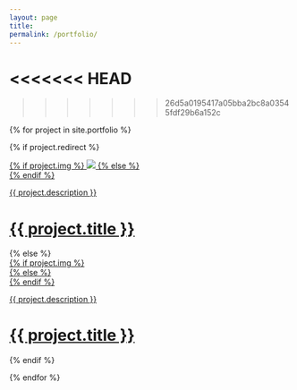 ```yaml
---
layout: page
title: 
permalink: /portfolio/
---
```

<<<<<<< HEAD
=======

>>>>>>> 26d5a0195417a05bba2bc8a03545fdf29b6a152c
<!--
<div class="header-bar">
  <h1>Portfolio</h1>
  <h2 class="title-description"></h2>
</div>
-->

{% for project in site.portfolio %}

{% if project.redirect %}
<div class="project">
    <div class="thumbnail">
        <a href="{{ project.redirect }}" target="_blank">
        {% if project.img %}
        <img class="thumbnail" src="{{ project.img }}"/>
        {% else %}
        <div class="thumbnail blankbox"></div>
        {% endif %}    
        <span>
            <p>{{ project.description }}</p>
            <h1>{{ project.title }}</h1>
        </span>
        </a>
    </div>
</div>
{% else %}

<div class="project">
    <div class="thumbnail">
        <a href="{{ site.baseurl }}{{ project.url }}">
        {% if project.img %}
        <div class="thumbnail" style="background-image : url({{ project.img }});"></div>
        {% else %}
        <div class="thumbnail blankbox"></div>
        {% endif %}    
        <span>
            <span class="portfoilo text">
            <p>{{ project.description }}</p>
            <h1>{{ project.title }}</h1>
            </span>
        </span>
        </a>
    </div>
</div>

{% endif %}

{% endfor %}
